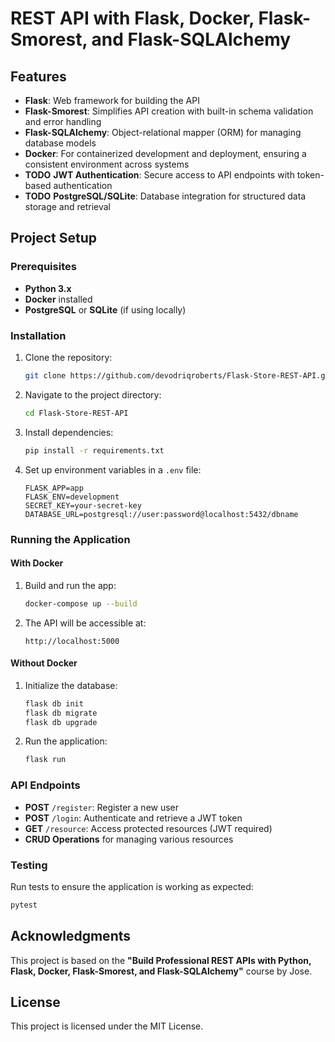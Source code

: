 
# REST API with Flask, Docker, Flask-Smorest, and Flask-SQLAlchemy

## Features

- **Flask**: Web framework for building the API
- **Flask-Smorest**: Simplifies API creation with built-in schema validation and error handling
- **Flask-SQLAlchemy**: Object-relational mapper (ORM) for managing database models
- **Docker**: For containerized development and deployment, ensuring a consistent environment across systems
- **TODO** **JWT Authentication**: Secure access to API endpoints with token-based authentication
- **TODO** **PostgreSQL/SQLite**: Database integration for structured data storage and retrieval

## Project Setup

### Prerequisites

- **Python 3.x**
- **Docker** installed
- **PostgreSQL** or **SQLite** (if using locally)

### Installation

1. Clone the repository:

   ```bash
   git clone https://github.com/devodriqroberts/Flask-Store-REST-API.git
   ```

2. Navigate to the project directory:

   ```bash
   cd Flask-Store-REST-API
   ```

3. Install dependencies:

   ```bash
   pip install -r requirements.txt
   ```

4. Set up environment variables in a `.env` file:

   ```
   FLASK_APP=app
   FLASK_ENV=development
   SECRET_KEY=your-secret-key
   DATABASE_URL=postgresql://user:password@localhost:5432/dbname
   ```

### Running the Application

#### With Docker

1. Build and run the app:

   ```bash
   docker-compose up --build
   ```

2. The API will be accessible at:

   ```
   http://localhost:5000
   ```

#### Without Docker

1. Initialize the database:

   ```bash
   flask db init
   flask db migrate
   flask db upgrade
   ```

2. Run the application:

   ```bash
   flask run
   ```

### API Endpoints

- **POST** `/register`: Register a new user
- **POST** `/login`: Authenticate and retrieve a JWT token
- **GET** `/resource`: Access protected resources (JWT required)
- **CRUD Operations** for managing various resources

### Testing

Run tests to ensure the application is working as expected:

```bash
pytest
```

## Acknowledgments

This project is based on the **"Build Professional REST APIs with Python, Flask, Docker, Flask-Smorest, and Flask-SQLAlchemy"** course by Jose.

## License

This project is licensed under the MIT License.
